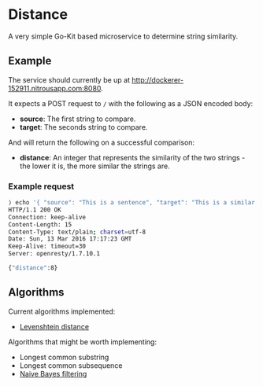 # Distance

A very simple Go-Kit based microservice to determine string similarity.

## Example

The service should currently be up at http://dockerer-152911.nitrousapp.com:8080.

It expects a POST request to `/` with the following as a JSON encoded body:

- **source**: The first string to compare.
- **target**: The seconds string to compare.

And will return the following on a successful comparison:

- **distance**: An integer that represents the similarity of the two strings - the lower it is, the more similar the strings are.

### Example request

```bash
⟩ echo '{ "source": "This is a sentence", "target": "This is a similar sentence" }' | http http://dockerer-152911.nitrousapp.com:8080
HTTP/1.1 200 OK
Connection: keep-alive
Content-Length: 15
Content-Type: text/plain; charset=utf-8
Date: Sun, 13 Mar 2016 17:17:23 GMT
Keep-Alive: timeout=30
Server: openresty/1.7.10.1

{"distance":8}
```

## Algorithms

Current algorithms implemented:

- [Levenshtein distance](http://dockerer-152911.nitrousapp.com:8080)

Algorithms that might be worth implementing:

- Longest common substring
- Longest common subsequence
- [Naive Bayes filtering](https://en.wikipedia.org/wiki/Naive_Bayes_spam_filtering)
